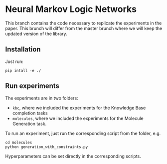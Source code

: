 # Neural Markov Logic Networks

This branch contains the code necessary to replicate the experiments in the paper.
This brunch will differ from the master brunch where we will keep the updated version of the library.



## Installation

Just run:

    pip intall -e ./


## Run experiments

The experiments are in two folders:

- `kbc`, where we included the experiments for the Knowledge Base completion tasks
- `molecules`, where we included the experiments for the Molecule Generation task.

To run an experiment, just run the corresponding script from the folder, e.g.

    cd molecules
    python generation_with_constraints.py



Hyperparameters can be set directly in the corresponding scripts. 
